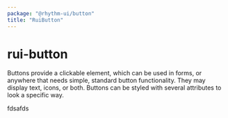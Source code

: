 ```yaml
---
package: "@rhythm-ui/button"
title: "RuiButton"
---
```


# rui-button

Buttons provide a clickable element, which can be used in forms, or anywhere that needs simple, standard button functionality. They may display text, icons, or both. Buttons can be styled with several attributes to look a specific way.

fdsafds